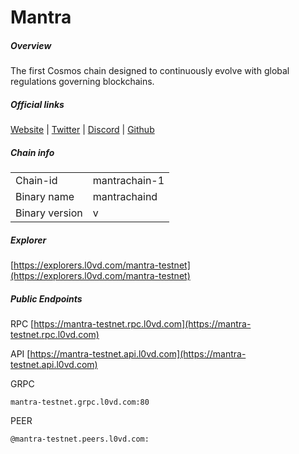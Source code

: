 # Mantra


##### Overview
The first Cosmos chain designed to continuously evolve with global regulations governing blockchains.


##### Official links
[Website](https://www.mantrachain.io/) | [Twitter](https://twitter.com/MANTRA_Chain) | [Discord](https://discord.gg/37P6cbn9tH) | [Github]()

##### Chain info

|  |  |
| ------ | ------ |
| Chain-id | mantrachain-1 |
| Binary name | mantrachaind |
| Binary version | v |

##### Explorer
[https://explorers.l0vd.com/mantra-testnet](https://explorers.l0vd.com/mantra-testnet)

##### Public Endpoints
RPC
[https://mantra-testnet.rpc.l0vd.com](https://mantra-testnet.rpc.l0vd.com)

API
[https://mantra-testnet.api.l0vd.com](https://mantra-testnet.api.l0vd.com)

GRPC
```
mantra-testnet.grpc.l0vd.com:80
```

PEER
```
@mantra-testnet.peers.l0vd.com:
```
